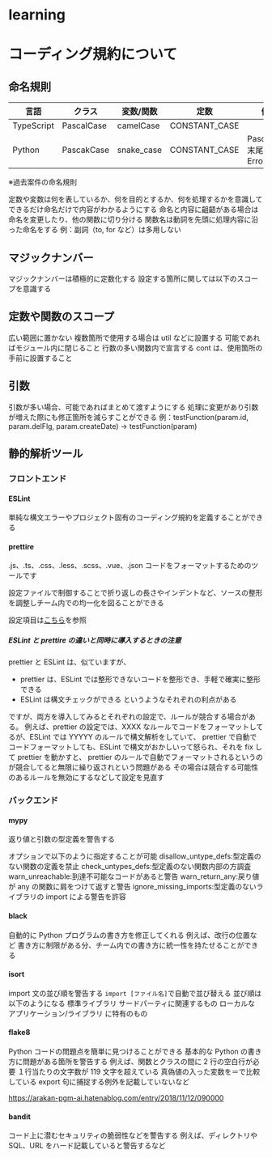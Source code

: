 # learning

# コーディング規約について

## 命名規則

| 言語       | クラス     | 変数/関数  | 定数          | 例外                    |
| ---------- | ---------- | ---------- | ------------- | ----------------------- |
| TypeScript | PascalCase | camelCase  | CONSTANT_CASE |                         |
| Python     | PascakCase | snake_case | CONSTANT_CASE | PascalCase 末尾に Error |

※過去案件の命名規則

定数や変数は何を表しているか、何を目的とするか、何を処理するかを意識してできるだけ命名だけで内容がわかるようにする
命名と内容に齟齬がある場合は命名を変更したり、他の関数に切り分ける
関数名は動詞を先頭に処理内容に沿った命名をする
例：副詞（to, for など）は多用しない

## マジックナンバー

マジックナンバーは積極的に定数化する
設定する箇所に関しては以下のスコープを意識する

## 定数や関数のスコープ

広い範囲に置かない
複数箇所で使用する場合は util などに設置する
可能であればモジュール内に閉じること
行数の多い関数内で宣言する cont は、使用箇所の手前に設置すること

## 引数

引数が多い場合、可能であればまとめて渡すようにする
処理に変更があり引数が増えた際にも修正箇所を減らすことができる
例：testFunction(param.id, param.delFlg, param.createDate) → testFunction(param)

## 静的解析ツール

### フロントエンド

#### ESLint

単純な構文エラーやプロジェクト固有のコーディング規約を定義することができる

#### prettire

.js、.ts、.css、.less、.scss、.vue、.json コードをフォーマットするためのツールです

設定ファイルで制御することで折り返しの長さやインデントなど、ソースの整形を調整しチーム内での均一化を図ることができる

設定項目は[こちら](https://zenn.dev/shimakaze_soft/articles/57642e22124968)を参照

##### ESLint と prettire の違いと同時に導入するときの注意

prettier と ESLint は、似ていますが、

- prettier は、ESLint では整形できないコードを整形でき、手軽で確実に整形できる
- ESLint は構文チェックができる
  というようなそれぞれの利点がある

ですが、両方を導入してみるとそれぞれの設定で、ルールが競合する場合がある。
例えば、prettier の設定では、XXXX なルールでコードをフォーマットしてるが、ESLint では YYYYY のルールで構文解析をしていて、
prettier で自動でコードフォーマットしても、ESLint で構文がおかしいって怒られ、それを fix して prettier を動かすと、
prettier のルールで自動でフォーマットされるというのが競合してると無限に繰り返されという問題がある
その場合は競合する可能性のあるルールを無効にするなどして設定を見直す

### バックエンド

#### mypy

返り値と引数の型定義を警告する

オプションで以下のように指定することが可能
disallow_untype_defs:型定義のない関数の定義を禁止
check_untypes_defs:型定義のない関数内部の方調査
warn_unreachable:到達不可能なコードがあると警告
warn_return_any:戻り値が any の関数に肩をつけて返すと警告
ignore_missing_imports:型定義のないライブラリの import による警告を許容

#### black

自動的に Python プログラムの書き方を修正してくれる
例えば、改行の位置など
書き方に制限がある分、チーム内での書き方に統一性を持たせることができる

#### isort

import 文の並び順を警告する
`import [ファイル名]`で自動で並び替える
並び順は以下のようになる
標準ライブラリ
サードパーティに関連するもの
ローカルな アプリケーション/ライブラリ に特有のもの

#### flake8

Python コードの問題点を簡単に見つけることができる
基本的な Python の書き方に問題がある箇所を警告する
例えば、関数とクラスの間に 2 行の空白行が必要
１行当たりの文字数が 119 文字を超えている
真偽値の入った変数を＝で比較している
export 句に捕捉する例外を記載していないなど

https://arakan-pgm-ai.hatenablog.com/entry/2018/11/12/090000

#### bandit

コード上に潜むセキュリティの脆弱性などを警告する
例えば、ディレクトリや SQL、URL をハード記載していると警告するなど
